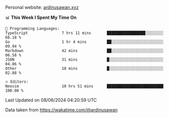 Personal website: [ardinusawan.xyz](https://ardinusawan.xyz)

<!--START_SECTION:waka-->
📊 **This Week I Spent My Time On** 

```text
💬 Programming Languages: 
TypeScript               7 hrs 11 mins       █████████████████░░░░░░░░   66.18 % 
Go                       1 hr 4 mins         ██░░░░░░░░░░░░░░░░░░░░░░░   09.94 % 
Markdown                 42 mins             ██░░░░░░░░░░░░░░░░░░░░░░░   06.58 % 
JSON                     31 mins             █░░░░░░░░░░░░░░░░░░░░░░░░   04.86 % 
Other                    18 mins             █░░░░░░░░░░░░░░░░░░░░░░░░   02.88 % 

🔥 Editors: 
Neovim                   10 hrs 51 mins      █████████████████████████   100.00 % 
```


 Last Updated on 08/06/2024 04:20:59 UTC
<!--END_SECTION:waka-->
Data taken from https://wakatime.com/@ardinusawan
